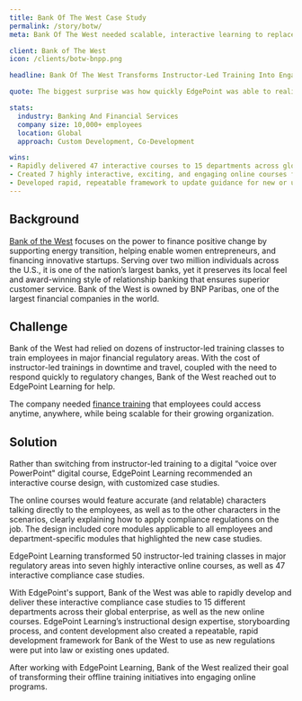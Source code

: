 ```yaml
---
title: Bank Of The West Case Study 
permalink: /story/botw/
meta: Bank Of The West needed scalable, interactive learning to replace their outdated and costly instructor-led programs. This is how EdgePoint helped.

client: Bank of The West
icon: /clients/botw-bnpp.png

headline: Bank Of The West Transforms Instructor-Led Training Into Engaging Online Courses

quote: The biggest surprise was how quickly EdgePoint was able to realize our vision and develop a large amount of training under tight timelines. I have been amazed.

stats:
  industry: Banking And Financial Services
  company size: 10,000+ employees
  location: Global
  approach: Custom Development, Co-Development

wins:
- Rapidly delivered 47 interactive courses to 15 departments across global enterprise
- Created 7 highly interactive, exciting, and engaging online courses for all employees
- Developed rapid, repeatable framework to update guidance for new or updated regulations
---
```


## Background

[Bank of the West](https://www.bankofthewest.com/) focuses on the power to finance positive change by supporting energy transition, helping enable women entrepreneurs, and financing innovative startups. Serving over two million individuals across the U.S., it is one of the nation’s largest banks, yet it preserves its local feel and award-winning style of relationship banking that ensures superior customer service. Bank of the West is owned by BNP Paribas, one of the largest financial companies in the world.

## Challenge

Bank of the West had relied on dozens of instructor-led training classes to train employees in major financial regulatory areas. With the cost of instructor-led trainings in downtime and travel, coupled with the need to respond quickly to regulatory changes, Bank of the West reached out to EdgePoint Learning for help.

The company needed [finance training](/blog/corporate-finance-training/) that employees could access anytime, anywhere, while being scalable for their growing organization.

## Solution

Rather than switching from instructor-led training to a digital “voice over PowerPoint" digital course, EdgePoint Learning recommended an interactive course design, with customized case studies.

The online courses would feature accurate (and relatable) characters talking directly to the employees, as well as to the other characters in the scenarios, clearly explaining how to apply compliance regulations on the job. The design included core modules applicable to all employees and department-specific modules that highlighted the new case studies.

EdgePoint Learning transformed 50 instructor-led training classes in major regulatory areas into seven highly interactive online courses, as well as 47 interactive compliance case studies.

With EdgePoint's support, Bank of the West was able to rapidly develop and deliver these interactive compliance case studies to 15 different departments across their global enterprise, as well as the new online courses. EdgePoint Learning’s instructional design expertise, storyboarding process, and content development also created a repeatable, rapid development framework for Bank of the West to use as new regulations were put into law or existing ones updated.

After working with EdgePoint Learning, Bank of the West realized their goal of transforming their offline training initiatives into engaging online programs.
